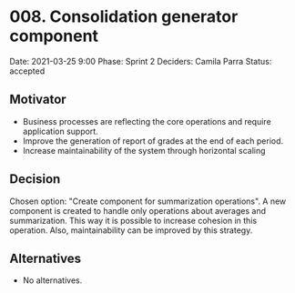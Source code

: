 # 008. Consolidation generator component

Date: 2021-03-25 9:00
Phase: Sprint 2
Deciders: Camila Parra
Status: accepted

## Motivator

* Business processes are reflecting the core operations and require application support.
* Improve the generation of report of grades at the end of each period.
* Increase maintainability of the system through horizontal scaling

## Decision

Chosen option: "Create component for summarization operations". A new component is created to handle only operations about averages and summarization. This way it is possible to increase cohesion in this operation. Also, maintainability can be improved by this strategy.

## Alternatives

* No alternatives.